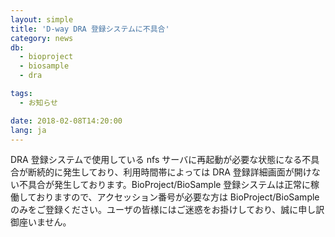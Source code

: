 ```yaml
---
layout: simple
title: 'D-way DRA 登録システムに不具合'
category: news
db:
  - bioproject
  - biosample
  - dra

tags:
  - お知らせ

date: 2018-02-08T14:20:00
lang: ja
---
```


<p>DRA 登録システムで使用している nfs サーバに再起動が必要な状態になる不具合が断続的に発生しており、利用時間帯によっては DRA 登録詳細画面が開けない不具合が発生しております。BioProject/BioSample 登録システムは正常に稼働しておりますので、アクセッション番号が必要な方は BioProject/BioSample のみをご登録ください。ユーザの皆様にはご迷惑をお掛けしており、誠に申し訳御座いません。</p>
